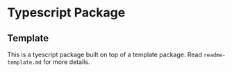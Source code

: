
<!--
INFO: this file is auto-generated from a template by default, but any changes you make in here will persist
-->

# Typescript Package


## Template

This is a tyescript package built on top of a template package.  Read `readme-template.md` for more details.
